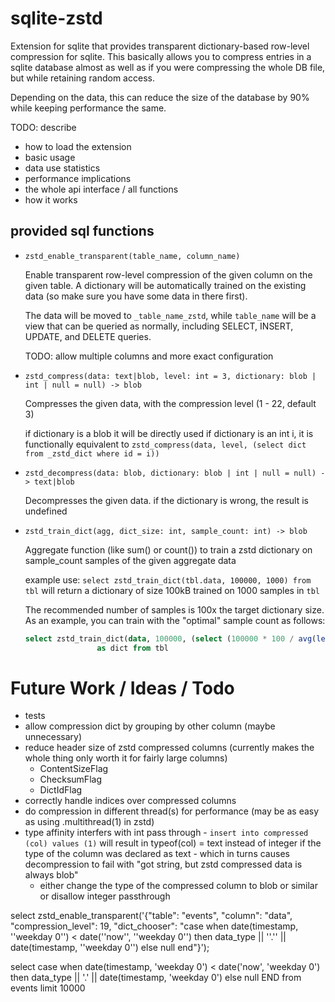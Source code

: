 # sqlite-zstd

Extension for sqlite that provides transparent dictionary-based row-level compression for sqlite. This basically allows you to compress entries in a sqlite database almost as well as if you were compressing the whole DB file, but while retaining random access.

Depending on the data, this can reduce the size of the database by 90% while keeping performance the same.

TODO: describe

-   how to load the extension
-   basic usage
-   data use statistics
-   performance implications
-   the whole api interface / all functions
-   how it works

## provided sql functions

-   `zstd_enable_transparent(table_name, column_name)`

    Enable transparent row-level compression of the given column on the given table. A dictionary will be automatically trained on the existing data (so make sure you have some data in there first).

    The data will be moved to `_table_name_zstd`, while `table_name` will be a view that can be queried as normally, including SELECT, INSERT, UPDATE, and DELETE queries.

    TODO: allow multiple columns and more exact configuration

-   `zstd_compress(data: text|blob, level: int = 3, dictionary: blob | int | null = null) -> blob`

    Compresses the given data, with the compression level (1 - 22, default 3)

    if dictionary is a blob it will be directly used
    if dictionary is an int i, it is functionally equivalent to `zstd_compress(data, level, (select dict from _zstd_dict where id = i))`

-   `zstd_decompress(data: blob, dictionary: blob | int | null = null) -> text|blob`

    Decompresses the given data. if the dictionary is wrong, the result is undefined

-   `zstd_train_dict(agg, dict_size: int, sample_count: int) -> blob`

    Aggregate function (like sum() or count()) to train a zstd dictionary on sample_count samples of the given aggregate data

    example use: `select zstd_train_dict(tbl.data, 100000, 1000) from tbl` will return a dictionary of size 100kB trained on 1000 samples in `tbl`

    The recommended number of samples is 100x the target dictionary size. As an example, you can train with the "optimal" sample count as follows:

    ```sql
    select zstd_train_dict(data, 100000, (select (100000 * 100 / avg(length(data))) as sample_count from tbl))
                    as dict from tbl
    ```

# Future Work / Ideas / Todo

-   tests
-   allow compression dict by grouping by other column (maybe unnecessary)
-   reduce header size of zstd compressed columns (currently makes the whole thing only worth it for fairly large columns)
    -   ContentSizeFlag
    -   ChecksumFlag
    -   DictIdFlag
-   correctly handle indices over compressed columns
-   do compression in different thread(s) for performance (may be as easy as using .multithread(1) in zstd)
-   type affinity interfers with int pass through - `insert into compressed (col) values (1)` will result in typeof(col) = text instead of integer if the type of the column was declared as text - which in turns causes decompression to fail with "got string, but zstd compressed data is always blob"
    -   either change the type of the compressed column to blob or similar or disallow integer passthrough

select zstd_enable_transparent('{"table": "events", "column": "data", "compression_level": 19, "dict_chooser": "case when date(timestamp, ''weekday 0'') < date(''now'', ''weekday 0'') then data_type || ''.'' || date(timestamp, ''weekday 0'') else null end"}');

select
case when date(timestamp, 'weekday 0') < date('now', 'weekday 0')
then data_type || '.' || date(timestamp, 'weekday 0')
else null
END
from events limit 10000
